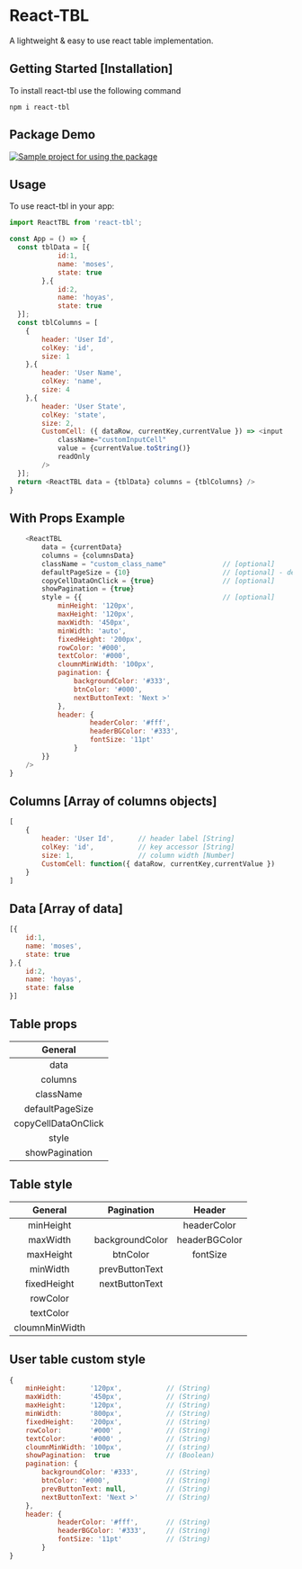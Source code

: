# React-TBL

A lightweight & easy to use react table implementation.

## Getting Started [Installation]

To install react-tbl use the following command

```
npm i react-tbl
```
## Package Demo 

[![Sample project for using the package](https://codesandbox.io/static/img/play-codesandbox.svg)](https://codesandbox.io/s/react-tbl-586yc)

## Usage

To use react-tbl in your app:

```js
import ReactTBL from 'react-tbl';

const App = () => {
  const tblData = [{
            id:1,
            name: 'moses',
            state: true
        },{
            id:2,
            name: 'hoyas',
            state: true
  }];
  const tblColumns = [
    {
        header: 'User Id',
        colKey: 'id',
        size: 1
    },{
        header: 'User Name',
        colKey: 'name',
        size: 4
    },{
        header: 'User State',
        colKey: 'state',
        size: 2,
        CustomCell: ({ dataRow, currentKey,currentValue }) => <input
            className="customInputCell"
            value = {currentValue.toString()}
            readOnly
        />
  }];
  return <ReactTBL data = {tblData} columns = {tblColumns} />
}
```
## With Props Example
```js
    <ReactTBL
        data = {currentData}
        columns = {columnsData}
        className = "custom_class_name"              // [optional]
        defaultPageSize = {10}                       // [optional] - default = 12
        copyCellDataOnClick = {true}                 // [optional] 
        showPagination = {true}
        style = {{                                   // [optional] 
            minHeight: '120px',
            maxHeight: '120px',
            maxWidth: '450px',
            minWidth: 'auto',
            fixedHeight: '200px',
            rowColor: '#000',
            textColor: '#000',
            cloumnMinWidth: '100px',
            pagination: {
                backgroundColor: '#333',
                btnColor: '#000',
                nextButtonText: 'Next >'
            },
            header: {
                    headerColor: '#fff',
                    headerBGColor: '#333',
                    fontSize: '11pt'
                }
        }}
    />
}
```

## Columns [Array of columns objects]
```js
[
    {
        header: 'User Id',      // header label [String]
        colKey: 'id',           // key accessor [String]
        size: 1,                // column width [Number]
        CustomCell: function({ dataRow, currentKey,currentValue })
    }
]
```
## Data [Array of data]
```js
[{
    id:1,
    name: 'moses',
    state: true
},{
    id:2,
    name: 'hoyas',
    state: false
}]
```

## Table props

|        General          |       
| :-------------------:   |   
|    data                 |   
|    columns              |   
|    className            |   
|    defaultPageSize      |   
|    copyCellDataOnClick  |   
|    style                |   
|    showPagination       |   


## Table style

|      General      |    Pagination     |     Header       |
| :---------------: | :--------------:  |  :-----------:   | 
|     minHeight     |                   |   headerColor    |
|     maxWidth      |  backgroundColor  |   headerBGColor  |
|     maxHeight     |  btnColor         |   fontSize       |
|     minWidth      |  prevButtonText   |                  |
|    fixedHeight    |  nextButtonText   |                  |
|     rowColor      |                   |                  |
|    textColor      |                   |                  |
|  cloumnMinWidth   |                   |                  | 


## User table custom style 
```js
{
    minHeight:      '120px',           // (String) 
    maxWidth:       '450px',           // (String) 
    maxHeight:      '120px',           // (String) 
    minWidth:       '800px',           // (String)
    fixedHeight:    '200px',           // (String) 
    rowColor:       '#000' ,           // (String) 
    textColor:      '#000' ,           // (String) 
    cloumnMinWidth: '100px',           // (string)
    showPagination:  true              // (Boolean)
    pagination: {
        backgroundColor: '#333',       // (String) 
        btnColor: '#000',              // (String) 
        prevButtonText: null,          // (String) 
        nextButtonText: 'Next >'       // (String) 
    },
    header: {
            headerColor: '#fff',       // (String) 
            headerBGColor: '#333',     // (String) 
            fontSize: '11pt'           // (String) 
        }
}
```
